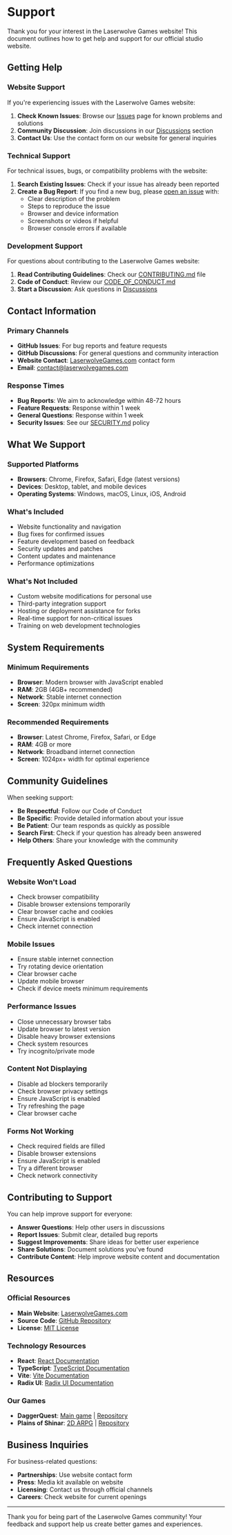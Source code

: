 # Support

Thank you for your interest in the Laserwolve Games website! This document outlines how to get help and support for our official studio website.

## Getting Help

### Website Support

If you're experiencing issues with the Laserwolve Games website:

1. **Check Known Issues**: Browse our [Issues](https://github.com/Laserwolve-Games/LaserwolveGames.com/issues) page for known problems and solutions
2. **Community Discussion**: Join discussions in our [Discussions](https://github.com/Laserwolve-Games/LaserwolveGames.com/discussions) section
3. **Contact Us**: Use the contact form on our website for general inquiries

### Technical Support

For technical issues, bugs, or compatibility problems with the website:

1. **Search Existing Issues**: Check if your issue has already been reported
2. **Create a Bug Report**: If you find a new bug, please [open an issue](https://github.com/Laserwolve-Games/LaserwolveGames.com/issues/new) with:
   - Clear description of the problem
   - Steps to reproduce the issue
   - Browser and device information
   - Screenshots or videos if helpful
   - Browser console errors if available

### Development Support

For questions about contributing to the Laserwolve Games website:

1. **Read Contributing Guidelines**: Check our [CONTRIBUTING.md](CONTRIBUTING.md) file
2. **Code of Conduct**: Review our [CODE_OF_CONDUCT.md](CODE_OF_CONDUCT.md)
3. **Start a Discussion**: Ask questions in [Discussions](https://github.com/Laserwolve-Games/LaserwolveGames.com/discussions)

## Contact Information

### Primary Channels

- **GitHub Issues**: For bug reports and feature requests
- **GitHub Discussions**: For general questions and community interaction
- **Website Contact**: [LaserwolveGames.com](https://laserwolvegames.com) contact form
- **Email**: contact@laserwolvegames.com

### Response Times

- **Bug Reports**: We aim to acknowledge within 48-72 hours
- **Feature Requests**: Response within 1 week
- **General Questions**: Response within 1 week
- **Security Issues**: See our [SECURITY.md](SECURITY.md) policy

## What We Support

### Supported Platforms

- **Browsers**: Chrome, Firefox, Safari, Edge (latest versions)
- **Devices**: Desktop, tablet, and mobile devices
- **Operating Systems**: Windows, macOS, Linux, iOS, Android

### What's Included

- Website functionality and navigation
- Bug fixes for confirmed issues
- Feature development based on feedback
- Security updates and patches
- Content updates and maintenance
- Performance optimizations

### What's Not Included

- Custom website modifications for personal use
- Third-party integration support
- Hosting or deployment assistance for forks
- Real-time support for non-critical issues
- Training on web development technologies

## System Requirements

### Minimum Requirements

- **Browser**: Modern browser with JavaScript enabled
- **RAM**: 2GB (4GB+ recommended)
- **Network**: Stable internet connection
- **Screen**: 320px minimum width

### Recommended Requirements

- **Browser**: Latest Chrome, Firefox, Safari, or Edge
- **RAM**: 4GB or more
- **Network**: Broadband internet connection
- **Screen**: 1024px+ width for optimal experience

## Community Guidelines

When seeking support:

- **Be Respectful**: Follow our Code of Conduct
- **Be Specific**: Provide detailed information about your issue
- **Be Patient**: Our team responds as quickly as possible
- **Search First**: Check if your question has already been answered
- **Help Others**: Share your knowledge with the community

## Frequently Asked Questions

### Website Won't Load
- Check browser compatibility
- Disable browser extensions temporarily
- Clear browser cache and cookies
- Ensure JavaScript is enabled
- Check internet connection

### Mobile Issues
- Ensure stable internet connection
- Try rotating device orientation
- Clear browser cache
- Update mobile browser
- Check if device meets minimum requirements

### Performance Issues
- Close unnecessary browser tabs
- Update browser to latest version
- Disable heavy browser extensions
- Check system resources
- Try incognito/private mode

### Content Not Displaying
- Disable ad blockers temporarily
- Check browser privacy settings
- Ensure JavaScript is enabled
- Try refreshing the page
- Clear browser cache

### Forms Not Working
- Check required fields are filled
- Disable browser extensions
- Ensure JavaScript is enabled
- Try a different browser
- Check network connectivity

## Contributing to Support

You can help improve support for everyone:

- **Answer Questions**: Help other users in discussions
- **Report Issues**: Submit clear, detailed bug reports
- **Suggest Improvements**: Share ideas for better user experience
- **Share Solutions**: Document solutions you've found
- **Contribute Content**: Help improve website content and documentation

## Resources

### Official Resources

- **Main Website**: [LaserwolveGames.com](https://laserwolvegames.com)
- **Source Code**: [GitHub Repository](https://github.com/Laserwolve-Games/LaserwolveGames.com)
- **License**: [MIT License](LICENSE)

### Technology Resources

- **React**: [React Documentation](https://react.dev/)
- **TypeScript**: [TypeScript Documentation](https://www.typescriptlang.org/)
- **Vite**: [Vite Documentation](https://vitejs.dev/)
- **Radix UI**: [Radix UI Documentation](https://www.radix-ui.com/)

### Our Games

- **DaggerQuest**: [Main game](https://daggerquest.com) | [Repository](https://github.com/Laserwolve-Games/DaggerQuest)
- **Plains of Shinar**: [2D ARPG](https://plainsofshinar.com) | [Repository](https://github.com/Laserwolve-Games/PlainsOfShinar)

## Business Inquiries

For business-related questions:

- **Partnerships**: Use website contact form
- **Press**: Media kit available on website
- **Licensing**: Contact us through official channels
- **Careers**: Check website for current openings

---

Thank you for being part of the Laserwolve Games community! Your feedback and support help us create better games and experiences.
